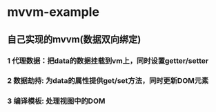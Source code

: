 # mvvm-example

## 自己实现的mvvm(数据双向绑定)
### 1 代理数据：把data的数据挂载到vm上，同时设置getter/setter
### 2 数据劫持: 为data的属性提供get/set方法，同时更新DOM元素
### 3 编译模板: 处理视图中的DOM
